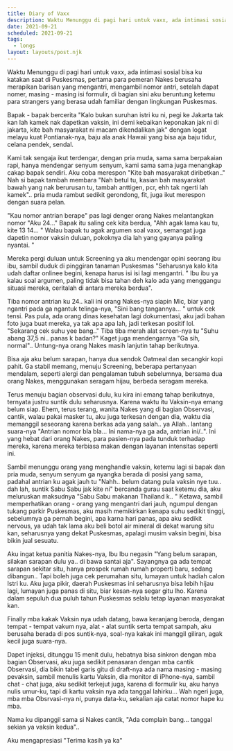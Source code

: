 ```yaml
---
title: Diary of Vaxx
description: Waktu Menunggu di pagi hari untuk vaxx, ada intimasi sosial bisa ku katakan saat di Puskesmas
date: 2021-09-21
scheduled: 2021-09-21
tags:
  - longs
layout: layouts/post.njk
---
```


Waktu Menunggu di pagi hari untuk vaxx, ada intimasi sosial bisa ku katakan saat di Puskesmas, pertama para pemeran Nakes berusaha merapikan barisan yang mengantri, mengambil nomor antri, setelah dapat nomer, masing - masing isi formulir, di bagian sini aku beruntung ketemu para strangers yang berasa udah familiar dengan lingkungan Puskesmas.

Bapak - bapak bercerita "Kalo bukan suruhan istri ku ni, pegi ke Jakarta tak kan lah kamek nak dapetkan vaksin, ini demi kebaikan keponakan jak ni di jakarta, kite bah masyarakat ni macam dikendalikan jak" dengan logat melayu kuat Pontianak-nya, baju ala anak Hawaii yang bisa aja baju tidur, celana pendek, sendal.

Kami tak sengaja ikut terdengar, dengan pria muda, sama sama berpakaian rapi, hanya mendengar senyum senyum, kami sama sama juga menangkap cakap bapak sendiri. Aku coba merespon "Kite bah masyarakat diribetkan.." Nah si bapak tambah membara "Nah betul tu, kasian bah masyarakat bawah yang nak berurusan tu, tambah anttigen, pcr, ehh tak ngerti lah kamek".. pria muda rambut sedikit gerondong, fit, juga ikut merespon dengan suara pelan.

"Kau nomor antrian berape" pas lagi denger orang Nakes melantangkan nomor "Aku 24..." Bapak itu saling cek kita berdua, "Ahh agak lama kau tu, kite 13 14... " Walau bapak tu agak argumen soal vaxx, semangat juga dapetin nomor vaksin duluan, pokoknya dia lah yang gayanya paling nyantai. "

Mereka pergi duluan untuk Screening ya aku mendengar opini seorang ibu ibu, sambil duduk di pinggiran tanaman Puskesmas "Seharusnya kalo kita udah daftar onlinee begini, kenapa harus isi isi lagi mengantri. " Ibu ibu ya kalau soal argumen, paling tidak bisa tahan deh kalo ada yang menggangu situasi mereka, ceritalah di antara mereka berdua".

Tiba nomor antrian ku 24.. kali ini orang Nakes-nya siapin Mic, biar yang ngantri pada ga ngantuk telinga-nya, "Sini bang tangannya... " untuk cek tensi.  Pas pula, ada orang dinas kesehatan lagi dokumentasi, aku jadi bahan foto juga buat mereka, ya tak apa apa lah, jadi terkesan positif lol. "Sekarang cek suhu yee bang.." Tiba tiba merah alat screen-nya tu "Suhu abang 37,5 ni.. panas k badan?" Kaget juga mendengarnya "Ga sih, normal".. Untung-nya orang Nakes masih lanjutin tahap berikutnya.

Bisa aja aku belum sarapan, hanya dua sendok Oatmeal dan secangkir kopi pahit. Ga stabil memang, menuju Screening, beberapa pertanyaan mendalam, seperti alergi dan pengalaman tubuh sebelumnya, bersama dua orang Nakes, menggunakan seragam hijau, berbeda seragam mereka. 

Terus menuju bagian observasi dulu, ku kira ini emang tahap berikutnya, ternyata justru suntik dulu seharusnya. Karena waktu itu Vaksin-nya emang belum siap. Ehem, terus terang, wanita Nakes yang di bagian Observasi, cantik, walau pakai masker tu, aku juga terkesan dengan dia, waktu dia memanggil seseorang karena berkas ada yang salah.. ya Allah.. lantang suara-nya "Antrian nomor bla bla... Ini nama-nya ga ada, antrian ini/..". Ini yang hebat dari orang Nakes, para pasien-nya pada tunduk terhadap mereka, karena mereka terbiasa makan dengan layanan intensitas seperti ini.

Sambil menunggu orang yang menghandle vaksin, ketemu lagi si bapak dan pria muda, senyum senyum ga nyangka berada di posisi yang sama, padahal antrian ku agak jauh tu "Nahh.. belum datang pula vaksin nye tuu.. dah lah, suntik Sabu Sabu jak kite ni" bercanda gurau saat ketemu dia, aku meluruskan maksudnya "Sabu Sabu makanan Thailand k.. " Ketawa, sambil memperhatikan orang - orang yang mengantri dari jauh, ngumpul dengan tukang parkir Puskesmas, aku masih memikirkan kenapa suhu sedikit tinggi, sebelumnya ga pernah begini, apa karna hari panas, apa aku sedikit nervous, ya udah tak lama aku beli botol air mineral di dekat warung situ kan, seharusnya yang dekat Puskesmas, apalagi musim vaksin begini, bisa bikin jual sesuatu. 

Aku ingat ketua panitia Nakes-nya, Ibu Ibu negasin "Yang belum sarapan, silakan sarapan dulu ya.. di bawa santai aja". Sayangnya ga ada tempat sarapan sekitar situ, hanya prospek rumah rumah properti baru, sedang dibangun.. Tapi boleh juga cek perumahan situ, lumayan untuk hadiah calon Istri ku. Aku juga pikir, daerah Puskesmas ini seharusnya bisa lebih hijau lagi, lumayan juga panas di situ, biar kesan-nya segar gitu lho. Karena dalam sepuluh dua puluh tahun Puskesmas selalu tetap layanan masyarakat kan.

Finally mba kakak Vaksin nya udah datang, bawa keranjang beroda, dengan tempat - tempat vakum nya, alat - alat suntik serta tempat sampah, aku berusaha berada di pos suntik-nya, soal-nya kakak ini manggil giliran, agak kecil juga suara-nya.

Dapet injeksi, ditunggu 15 menit dulu, hebatnya bisa sinkron dengan mba bagian Observasi, aku juga sedikit penasaran dengan mba cantik Observasi, dia bikin tabel garis gitu di draft-nya ada nama masing - masing pevaksin, sambil menulis kartu Vaksin, dia monitor di iPhone-nya, sambil chat - chat juga, aku sedikit terkejut juga, karena di formulir ku, aku hanya nulis umur-ku, tapi di kartu vaksin nya ada tanggal lahirku... Wah ngeri juga, mba mba Obsrvasi-nya ni, punya data-ku, sekalian aja catat nomor hape ku mba.

Nama ku dipanggil sama si Nakes cantik, "Ada complain bang... tanggal sekian ya vaksin kedua".. 

Aku mengapresiasi "Terima kasih ya ka" 